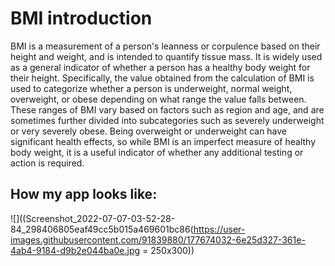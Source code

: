 # BMI introduction

BMI is a measurement of a person's leanness or corpulence based on their height and weight, and is intended to quantify tissue mass. It is widely used as a general indicator of whether a person has a healthy body weight for their height. Specifically, the value obtained from the calculation of BMI is used to categorize whether a person is underweight, normal weight, overweight, or obese depending on what range the value falls between. These ranges of BMI vary based on factors such as region and age, and are sometimes further divided into subcategories such as severely underweight or very severely obese. Being overweight or underweight can have significant health effects, so while BMI is an imperfect measure of healthy body weight, it is a useful indicator of whether any additional testing or action is required.

## How my app looks like:

![]((Screenshot_2022-07-07-03-52-28-84_298406805eaf49cc5b015a469601bc86(https://user-images.githubusercontent.com/91839880/177674032-6e25d327-361e-4ab4-9184-d9b2e044ba0e.jpg = 250x300))

